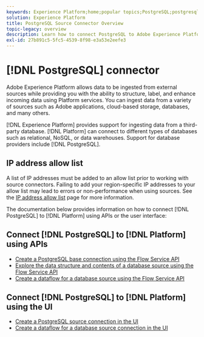 ```yaml
---
keywords: Experience Platform;home;popular topics;PostgreSQL;postgresql
solution: Experience Platform
title: PostgreSQL Source Connector Overview
topic-legacy: overview
description: Learn how to connect PostgreSQL to Adobe Experience Platform using APIs or the user interface.
exl-id: 27b891c5-5fc5-4539-8f98-e3a53e2eefe3
---
```

# [!DNL PostgreSQL] connector

Adobe Experience Platform allows data to be ingested from external sources while providing you with the ability to structure, label, and enhance incoming data using Platform services. You can ingest data from a variety of sources such as Adobe applications, cloud-based storage, databases, and many others.

[!DNL Experience Platform] provides support for ingesting data from a third-party database. [!DNL Platform] can connect to different types of databases such as relational, NoSQL, or data warehouses. Support for database providers include [!DNL PostgreSQL].

## IP address allow list

A list of IP addresses must be added to an allow list prior to working with source connectors. Failing to add your region-specific IP addresses to your allow list may lead to errors or non-performance when using sources. See the [IP address allow list](../../ip-address-allow-list.md) page for more information.

The documentation below provides information on how to connect [!DNL PostgreSQL] to [!DNL Platform] using APIs or the user interface:

## Connect [!DNL PostgreSQL] to [!DNL Platform] using APIs

- [Create a PostgreSQL base connection using the Flow Service API](../../tutorials/api/create/databases/postgres.md)
- [Explore the data structure and contents of a database source using the Flow Service API](../../tutorials/api/explore/database-nosql.md)
- [Create a dataflow for a database source using the Flow Service API](../../tutorials/api/collect/database-nosql.md)

## Connect [!DNL PostgreSQL] to [!DNL Platform] using the UI

- [Create a PostgreSQL source connection in the UI](../../tutorials/ui/create/databases/postgres.md)
- [Create a dataflow for a database source connection in the UI](../../tutorials/ui/dataflow/databases.md)
